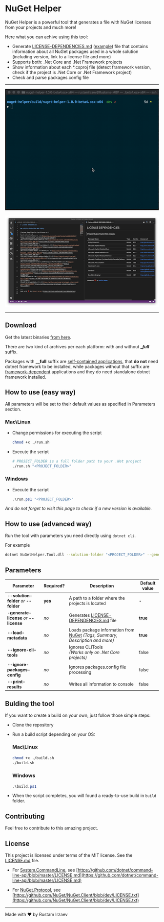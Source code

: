 # NuGet Helper

NuGet Helper is a powerful tool that generates a file with NuGet licenses from your projects and much more!

Here what you can achive using this tool:

* Generate [LICENSE-DEPENDENCIES.md](assets/LICENSE-DEPENDENCIES.MD) ([example](assets/LICENSE-DEPENDENCIES.MD)) file that contains information about all NuGet packages used in a whole solution (including version, link to a license file and more)
* Supports both: .Net Core and .Net Framework projects
* Show information about each *.csproj file (detect framework version, check if the project is .Net Core or .Net Framework project)
* Check and parse packages.config file

---

![image](assets/terminal-example.gif)

![image](assets/license-file-example.png)

---

## Download

Get the latest binaries [from here](https://github.com/RustamIrzaev/NuGetHelper/releases).

There are two kind of archives per each platform: with and without **__full_** suffix.

Packages with **__full** suffix are [self-contained applications](https://docs.microsoft.com/en-us/dotnet/core/deploying/#self-contained-deployments-scd), that **do not** need dotnet framework to be installed, while packages without that suffix are [framework-dependent](https://docs.microsoft.com/en-us/dotnet/core/deploying/#framework-dependent-deployments-fdd) applications and they do need standalone dotnet framework installed.

## How to use (easy way)

All parameters will be set to their default values as specified in Parameters section.

### Mac\Linux

* Change permissions for executing the script

   ```bash
   chmod +x ./run.sh
   ```

* Execute the script

   ```bash
   # PROJECT_FOLDER is a full folder path to your .Net project
   ./run.sh "<PROJECT_FOLDER>"
   ```

### Windows

* Execute the script

   ```powershell
   .\run.ps1 "<PROJECT_FOLDER>"
   ```

_And do not forget to visit this page to check if a new version is available._

## How to use (advanced way)

Run the tool with parameters you need directly using `dotnet cli`.

For example

```bash
dotnet NuGetHelper.Tool.dll --solution-folder "<PROJECT_FOLDER>" --generate-license
```

## Parameters

|Parameter|Required?|Description|Default value|
|---|---|---|---|
|**--solution-folder** _or_ **--folder**|**yes**|A path to a folder where the projects is located|**-**|
|**-generate-license** _or_ **--license**|_no_|Generates [LICENSE-DEPENDENCIES.md](assets/LICENSE-DEPENDENCIES.MD) file|**true**|
|**--load-metadata**|_no_|Loads package information from [NuGet](http://nuget.org) _(Tags, Summary, Description and more)_|**true**|
|**--ignore-cli-tools**|_no_|Ignores CLITools<br>_(Works only on .Net Core projects)_|false|
|**--ignore-packages-config**|_no_|Ignores packages.config file processing|false|
|**--print-results**|_no_|Writes all information to console|false|

## Bulding the tool

If you want to create a build on your own, just follow those simple steps:

* Clone the repository

* Run a build script depending on your OS:

   ### Mac\Linux

   ```bash
   chmod +x ./build.sh
   ./build.sh
   ```

   ### Windows

   ```powershell
   .\build.ps1
   ```

* When the script completes, you will found a ready-to-use build in `build` folder.

## Contributing

Feel free to contribute to this amazing project.

## License

This project is licensed under terms of the MIT license. See the [LICENSE.md](LICENSE.md) file.

* For [System.CommandLine](https://github.com/dotnet/command-line-api), see [https://github.com/dotnet/command-line-api/blob/master/LICENSE.md](https://github.com/dotnet/command-line-api/blob/master/LICENSE.md)

* For [NuGet.Protocol](https://github.com/NuGet/NuGet.Client), see [https://github.com/NuGet/NuGet.Client/blob/dev/LICENSE.txt](https://github.com/NuGet/NuGet.Client/blob/dev/LICENSE.txt)

---
Made with ❤️ by Rustam Irzaev
